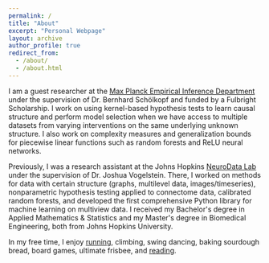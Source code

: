 ```yaml
---
permalink: /
title: "About"
excerpt: "Personal Webpage"
layout: archive
author_profile: true
redirect_from: 
  - /about/
  - /about.html
---
```


I am a guest researcher at the [Max Planck Empirical Inference Department](https://is.mpg.de/employees/rperry) under the supervision of Dr. Bernhard Schölkopf and funded by a Fulbright Scholarship. I work on using kernel-based hypothesis tests to learn causal structure and perform model selection when we have access to multiple datasets from varying interventions on the same underlying unknown structure. I also work on complexity measures and generalization bounds for piecewise linear functions such as random forests and ReLU neural networks.

Previously, I was a research assistant at the Johns Hopkins [NeuroData Lab](https://neurodata.io/about) under the supervision of Dr. Joshua Vogelstein. There, I worked on methods for data with certain structure (graphs, multilevel data, images/timeseries), nonparametric hypothesis testing applied to connectome data, calibrated random forests, and developed the first comprehensive Python library for machine learning on multiview data. I received my Bachelor's degree in Applied Mathematics & Statistics and my Master's degree in Biomedical Engineering, both from Johns Hopkins University.

In my free time, I enjoy [running](https://www.strava.com/athletes/53839031), climbing, swing dancing, baking sourdough bread, board games, ultimate frisbee, and [reading](https://www.goodreads.com/user/show/107774777-rp).
